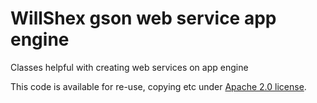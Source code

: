 # WillShex gson web service app engine
Classes helpful with creating web services on app engine

This code is available for re-use, copying etc under [Apache 2.0 license](http://www.apache.org/licenses/LICENSE-2.0).
